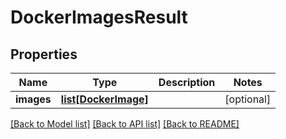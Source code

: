 # DockerImagesResult

## Properties
Name | Type | Description | Notes
------------ | ------------- | ------------- | -------------
**images** | [**list[DockerImage]**](DockerImage.md) |  | [optional] 

[[Back to Model list]](../README.md#documentation-for-models) [[Back to API list]](../README.md#documentation-for-api-endpoints) [[Back to README]](../README.md)


